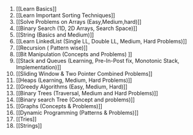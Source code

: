 
1. [[Learn Basics]]
2. [[Learn Important Sorting Techniques]]
3. [[Solve Problems on Arrays (Easy,Medium,hard)]]
4. [[Binary Search (1D, 2D Arrays, Search Space)]]
5. [[String (Basics and Medium)]]
6. [[Learn LinkedList (Single LL, Double LL, Medium, Hard Problems)]]
7. [[Recursion ( Pattern wise)]]
8. [[Bit Manipulation (Concepts and Problems) ]]
9. [[Stack and Queues (Learning, Pre-In-Post fix, Monotonic Stack, Implementation)]]
10. [[Sliding Window & Two Pointer Combined Problems]]
11. [[Heaps (Learning, Medium, Hard Problems)]]
12. [[Greedy Algorithms (Easy, Medium, Hard)]]
13. [[Binary Trees (Traversal, Medium and Hard Problems)]]
14. [[Binary search Tree (Concept and problems)]]
15. [[Graphs (Concepts & Problems)]]
16. [[Dynamic Programming (Patterns & Problems)]]
17. [[Tries]]
18. [[Strings]]
